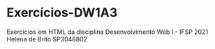 # Exercícios-DW1A3
Exercícios em HTML da disciplina Desenvolvimento Web I - IFSP 2021
Helena de Brito
SP3048802
